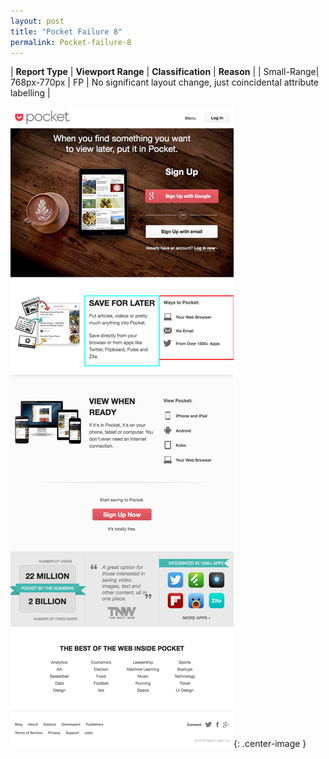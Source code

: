 ```yaml
---
layout: post
title: "Pocket Failure 8"
permalink: Pocket-failure-8
---
```

| **Report Type** | **Viewport Range** | **Classification** | **Reason** |
| Small-Range| 768px-770px | FP | No significant layout change, just coincidental attribute labelling | 

![Screenshot of the fault](../assets/images/Pocket/fault8/smallrangeWidth769.png){: .center-image }